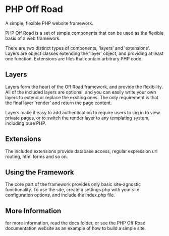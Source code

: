 # PHP Off Road

A simple, flexible PHP website framework.

PHP Off Road is a set of simple components that can be used as the flexible basis of a web framework.

There are two distinct types of components, 'layers' and 'extensions'. Layers are object classes extending the 'layer' object, and providing at least one function. Extensions are files that contain arbitrary PHP code.

## Layers

Layers form the heart of the Off Road framework, and provide the flexibility. All of the included layers are optional, and you can easily write your own layers to extend or replace the exsiting ones. The only requirement is that the final layer 'render' and return the page content.

Layers make it easy to add authentication to require users to log in to view private pages, or to switch the render layer to any templating system, including pure PHP.

## Extensions

The included extensions provide database access, regular expression url routing, html forms and so on.

## Using the Framework

The core part of the framework provides only basic site-agnostic functionality. To use the site, create a settings.php with your site configuration options, and include the index.php file.

## More Information

for more information, read the docs folder, or see the PHP Off Road documentation website as an example of how to build a simple site.
